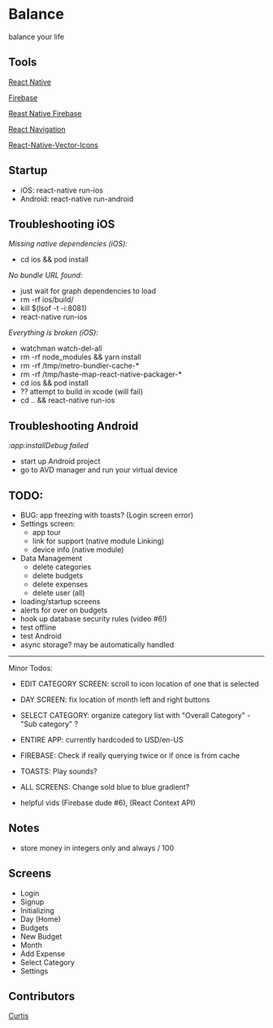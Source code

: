 # Balance

balance your life

## Tools

[React Native](https://facebook.github.io/react-native/)

[Firebase](https://firebase.google.com/)

[Reast Native Firebase](https://invertase.io/oss/react-native-firebase/)

[React Navigation](https://reactnavigation.org)

[React-Native-Vector-Icons](https://github.com/oblador/react-native-vector-icons)

## Startup

- iOS: react-native run-ios
- Android: react-native run-android

## Troubleshooting iOS

_Missing native dependencies (iOS):_

- cd ios && pod install

_No bundle URL found:_

- just wait for graph dependencies to load
- rm -rf ios/build/
- kill \$(lsof -t -i:8081)
- react-native run-ios

_Everything is broken (iOS):_

- watchman watch-del-all
- rm -rf node_modules && yarn install
- rm -rf /tmp/metro-bundler-cache-\*
- rm -rf /tmp/haste-map-react-native-packager-\*
- cd ios && pod install
- ?? attempt to build in xcode (will fail)
- cd .. && react-native run-ios

## Troubleshooting Android

_:app:installDebug failed_

- start up Android project
- go to AVD manager and run your virtual device

## TODO:

- BUG: app freezing with toasts? (Login screen error)
- Settings screen:
  - app tour
  - link for support (native module Linking)
  - device info (native module)
- Data Management
  - delete categories
  - delete budgets
  - delete expenses
  - delete user (all)
- loading/startup screens
- alerts for over on budgets
- hook up database security rules (video #6!)
- test offline
- test Android
- async storage? may be automatically handled

---

Minor Todos:

- EDIT CATEGORY SCREEN: scroll to icon location of one that is selected
- DAY SCREEN: fix location of month left and right buttons
- SELECT CATEGORY: organize category list with "Overall Category" - "Sub category" ?
- ENTIRE APP: currently hardcoded to USD/en-US
- FIREBASE: Check if really querying twice or if once is from cache
- TOASTS: Play sounds?
- ALL SCREENS: Change sold blue to blue gradient?

- helpful vids (Firebase dude #6), (React Context API)

## Notes

- store money in integers only and always / 100

## Screens

- Login
- Signup
- Initializing
- Day (Home)
- Budgets
- New Budget
- Month
- Add Expense
- Select Category
- Settings

## Contributors

[Curtis](https://curtisrodgers.com/)
